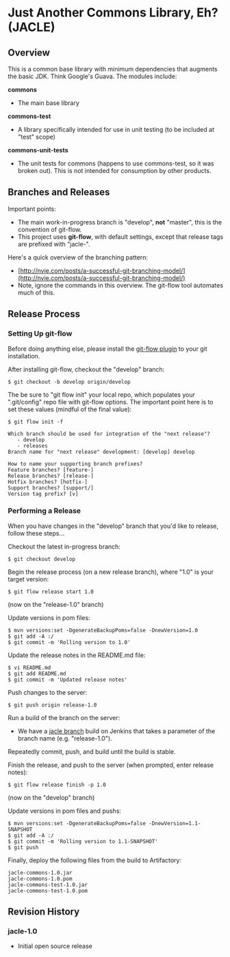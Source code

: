 # Just Another Commons Library, Eh? (JACLE)

## Overview

This is a common base library with minimum dependencies that augments the basic JDK. Think Google's Guava. The modules include:

__commons__

*   The main base library

__commons-test__

*   A library specifically intended for use in unit testing (to be included at "test" scope)

__commons-unit-tests__

*   The unit tests for commons (happens to use commons-test, so it was broken out). This is not intended for consumption by other products.

## Branches and Releases

Important points:

*   The main work-in-progress branch is "develop", __not__ "master", this is the convention of git-flow.
*   This project uses __git-flow__, with default settings, except that release tags are prefixed with "jacle-".

Here's a quick overview of the branching pattern:

*   [http://nvie.com/posts/a-successful-git-branching-model/](http://nvie.com/posts/a-successful-git-branching-model/)
*    Note, ignore the commands in this overview. The git-flow tool automates much of this.

## Release Process

### Setting Up git-flow

Before doing anything else, please install the [git-flow plugin](https://github.com/nvie/gitflow/blob/develop/README.mdown) to your git installation.


After installing git-flow, checkout the "develop" branch:

    $ git checkout -b develop origin/develop

The be sure to "git flow init" your local repo, which populates your ".git/config" repo file with git-flow options. The important point here is to set these values (mindful of the final value):

    $ git flow init -f

    Which branch should be used for integration of the "next release"?
       - develop
       - releases
    Branch name for "next release" development: [develop] develop
    
    How to name your supporting branch prefixes?
    Feature branches? [feature-]
    Release branches? [release-]
    Hotfix branches? [hotfix-]
    Support branches? [support/]
    Version tag prefix? [v]

### Performing a Release

When you have changes in the "develop" branch that you'd like to release, follow these steps...

Checkout the latest in-progress branch:

    $ git checkout develop

Begin the release process (on a new release branch), where "1.0" is your target version:

    $ git flow release start 1.0

(now on the "release-1.0" branch)

Update versions in pom files:

    $ mvn versions:set -DgenerateBackupPoms=false -DnewVersion=1.0
    $ git add -A :/
    $ git commit -m 'Rolling version to 1.0'

Update the release notes in the README.md file:

    $ vi README.md
    $ git add README.md
    $ git commit -m 'Updated release notes'

Push changes to the server:

    $ git push origin release-1.0

Run a build of the branch on the server:

*   We have a [jacle branch](https://build.moesol.com/jenkins/job/jacle-commons%20branch/) build on Jenkins that takes a parameter of the branch name (e.g. "release-1.0").

Repeatedly commit, push, and build until the build is stable.

Finish the release, and push to the server (when prompted, enter release notes):

    $ git flow release finish -p 1.0

(now on the "develop" branch)

Update versions in pom files and pushs:

    $ mvn versions:set -DgenerateBackupPoms=false -DnewVersion=1.1-SNAPSHOT
    $ git add -A :/
    $ git commit -m 'Rolling version to 1.1-SNAPSHOT'
    $ git push

Finally, deploy the following files from the build to Artifactory:

    jacle-commons-1.0.jar
    jacle-commons-1.0.pom
    jacle-commons-test-1.0.jar
    jacle-commons-test-1.0.pom

## Revision History

### jacle-1.0

*   Initial open source release
